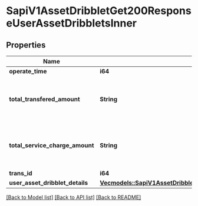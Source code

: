# SapiV1AssetDribbletGet200ResponseUserAssetDribbletsInner

## Properties

Name | Type | Description | Notes
------------ | ------------- | ------------- | -------------
**operate_time** | **i64** |  | 
**total_transfered_amount** | **String** | Total transfered BNB amount for this exchange. | 
**total_service_charge_amount** | **String** | Total service charge amount for this exchange. | 
**trans_id** | **i64** |  | 
**user_asset_dribblet_details** | [**Vec<models::SapiV1AssetDribbletGet200ResponseUserAssetDribbletsInnerUserAssetDribbletDetailsInner>**](_sapi_v1_asset_dribblet_get_200_response_userAssetDribblets_inner_userAssetDribbletDetails_inner.md) |  | 

[[Back to Model list]](../README.md#documentation-for-models) [[Back to API list]](../README.md#documentation-for-api-endpoints) [[Back to README]](../README.md)


